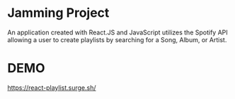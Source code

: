 # Jamming Project

An application created with React.JS and JavaScript utilizes the Spotify API allowing a user to create playlists by searching for a Song, Album, or Artist.

# DEMO

https://react-playlist.surge.sh/

